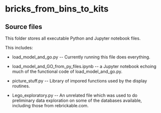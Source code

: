 # bricks_from_bins_to_kits

## Source files

This folder stores all executable Python and Jupyter notebook files.

This includes:

* load_model_and_go.py -- Currently running this file does everything.

* load_model_and_GO_from_py_files.ipynb -- a Jupyter notebook echoing much
  of the functional code of load_model_and_go.py.

* picture_stuff.py -- Library of impored functions used by the display routines.

* Lego_exploratory.py -- An unrelated file which was used to do preliminary
  data exploration on some of the databases available, including those from
  rebrickable.com.
